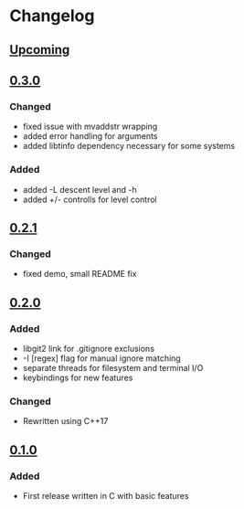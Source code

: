 # Changelog

## [Upcoming](https://github.com/jpcx/treee/compare/0.3.0...devel)

## [0.3.0](https://github.com/jpcx/treee/releases/tag/0.3.0)

### Changed

- fixed issue with mvaddstr wrapping
- added error handling for arguments
- added libtinfo dependency necessary for some systems

### Added

- added -L descent level and -h
- added +/- controlls for level control

## [0.2.1](https://github.com/jpcx/treee/releases/tag/0.2.1)

### Changed

- fixed demo, small README fix

## [0.2.0](https://github.com/jpcx/treee/releases/tag/0.2.0)

### Added

- libgit2 link for .gitignore exclusions
- -I [regex] flag for manual ignore matching
- separate threads for filesystem and terminal I/O
- keybindings for new features

### Changed

- Rewritten using C++17

## [0.1.0](https://github.com/jpcx/treee/releases/tag/0.1.0)

### Added

- First release written in C with basic features

